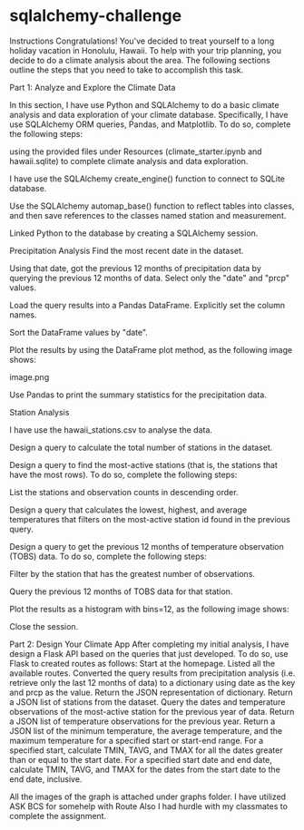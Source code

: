 # sqlalchemy-challenge

Instructions
Congratulations! You've decided to treat yourself to a long holiday vacation in Honolulu, Hawaii. To help with your trip planning, you decide to do a climate analysis about the area. The following sections outline the steps that you need to take to accomplish this task.

Part 1: Analyze and Explore the Climate Data

In this section, I have use Python and SQLAlchemy to do a basic climate analysis and data exploration of your climate database. Specifically, I have  use SQLAlchemy ORM queries, Pandas, and Matplotlib. To do so, complete the following steps:

using the provided files under Resources (climate_starter.ipynb and hawaii.sqlite) to complete climate analysis and data exploration.

I have use the SQLAlchemy create_engine() function to connect to SQLite database.

Use the SQLAlchemy automap_base() function to reflect tables into classes, and then save references to the classes named station and measurement.

Linked Python to the database by creating a SQLAlchemy session.

Precipitation Analysis
Find the most recent date in the dataset.

Using that date, got the previous 12 months of precipitation data by querying the previous 12 months of data.
Select only the "date" and "prcp" values.

Load the query results into a Pandas DataFrame. Explicitly set the column names.

Sort the DataFrame values by "date".

Plot the results by using the DataFrame plot method, as the following image shows:

image.png

Use Pandas to print the summary statistics for the precipitation data.

Station Analysis

I have use the hawaii_stations.csv to analyse the data.

Design a query to calculate the total number of stations in the dataset.

Design a query to find the most-active stations (that is, the stations that have the most rows). To do so, complete the following steps:

List the stations and observation counts in descending order.

Design a query that calculates the lowest, highest, and average temperatures that filters on the most-active station id found in the previous query.

Design a query to get the previous 12 months of temperature observation (TOBS) data. To do so, complete the following steps:

Filter by the station that has the greatest number of observations.

Query the previous 12 months of TOBS data for that station.

Plot the results as a histogram with bins=12, as the following image shows:

Close the session.

Part 2: Design Your Climate App
After completing my initial analysis, I have design a Flask API based on the queries that just developed. To do so, use Flask to created routes as follows:
Start at the homepage.
Listed all the available routes.
Converted the query results from precipitation analysis (i.e. retrieve only the last 12 months of data) to a dictionary using date as the key and prcp as the value.
Return the JSON representation of dictionary.
Return a JSON list of stations from the dataset.
Query the dates and temperature observations of the most-active station for the previous year of data.
Return a JSON list of temperature observations for the previous year.
Return a JSON list of the minimum temperature, the average temperature, and the maximum temperature for a specified start or start-end range.
For a specified start, calculate TMIN, TAVG, and TMAX for all the dates greater than or equal to the start date.
For a specified start date and end date, calculate TMIN, TAVG, and TMAX for the dates from the start date to the end date, inclusive.

All the images of the graph is attached under graphs folder.
I have utilized ASK BCS for somehelp with Route 
Also I had hurdle with my classmates to complete the assignment.


